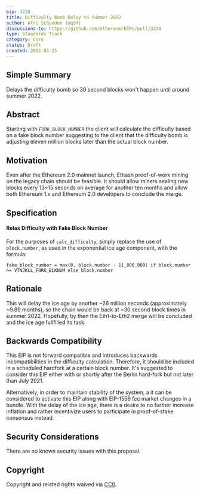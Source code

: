 ```yaml
---
eip: 3238
title: Difficulty Bomb Delay to Summer 2022
author: Afri Schoedon (@q9f)
discussions-to: https://github.com/ethereum/EIPs/pull/3238
type: Standards Track
category: Core
status: Draft
created: 2021-01-25
---
```


## Simple Summary
Delays the difficulty bomb so 30 second blocks won't happen until around summer 2022.

## Abstract
Starting with `FORK_BLOCK_NUMBER` the client will calculate the difficulty based on a fake block number suggesting to the client that the difficulty bomb is adjusting eleven million blocks later than the actual block number.

## Motivation
Even after the Ethereum 2.0 mainnet launch, Ethash proof-of-work mining on the legacy chain should be feasible. It should allow miners sealing new blocks every 13~15 seconds on average for another ten months and allow both Ethereum 1.x and Ethereum 2.0 developers to conclude the merge.

## Specification
#### Relax Difficulty with Fake Block Number
For the purposes of `calc_difficulty`, simply replace the use of `block.number`, as used in the exponential ice age component, with the formula:

    fake_block_number = max(0, block.number - 11_000_000) if block.number >= VTNJKLL_FORK_BLKNUM else block.number

## Rationale
This will delay the ice age by another ~26 million seconds (approximately ~9.89 months), so the chain would be back at ~30 second block times in summer 2022. Hopefully, by then the Eth1-to-Eth2 merge will be concluded and the ice age fullfilled its task.

## Backwards Compatibility
This EIP is not forward compatible and introduces backwards incompatibilities in the difficulty calculation. Therefore, it should be included in a scheduled hardfork at a certain block number. It's suggested to consider this EIP either with or shortly after the Berlin hard-fork but not later than July 2021.

Alternatively, in order to maintain stability of the system, a it can be considered to activate this EIP along with EIP-1559 fee market changes in a bundle. With the delay of the ice age, there is a desire to no further increase inflation and rather incentivize users to participate in proof-of-stake consensus instead. 

## Security Considerations
There are no known security issues with this proposal.

## Copyright
Copyright and related rights waived via [CC0](https://creativecommons.org/publicdomain/zero/1.0/).
